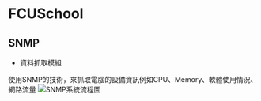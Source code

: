 # FCUSchool
## SNMP
* 資料抓取模組

使用SNMP的技術，來抓取電腦的設備資訊例如CPU、Memory、軟體使用情況、網路流量
![SNMP系統流程圖](https://user-images.githubusercontent.com/3109700/115146095-ae494a80-a087-11eb-94b6-f956e82bf1c6.png)
